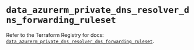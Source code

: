 # `data_azurerm_private_dns_resolver_dns_forwarding_ruleset`

Refer to the Terraform Registry for docs: [`data_azurerm_private_dns_resolver_dns_forwarding_ruleset`](https://registry.terraform.io/providers/hashicorp/azurerm/4.42.0/docs/data-sources/private_dns_resolver_dns_forwarding_ruleset).
